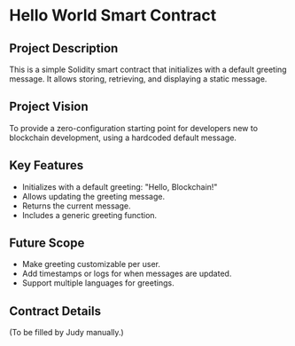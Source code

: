 # Hello World Smart Contract

## Project Description
This is a simple Solidity smart contract that initializes with a default greeting message. It allows storing, retrieving, and displaying a static message.

## Project Vision
To provide a zero-configuration starting point for developers new to blockchain development, using a hardcoded default message.

## Key Features
- Initializes with a default greeting: "Hello, Blockchain!"
- Allows updating the greeting message.
- Returns the current message.
- Includes a generic greeting function.

## Future Scope
- Make greeting customizable per user.
- Add timestamps or logs for when messages are updated.
- Support multiple languages for greetings.

## Contract Details
(To be filled by Judy manually.)
